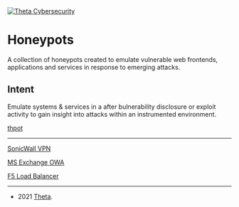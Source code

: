 <a href="https://www.theta.co.nz/cyber">
<img src="https://avatars0.githubusercontent.com/u/2897191?s=70&v=4"
title="Theta Cybersecurity" alt="Theta Cybersecurity">
</a>

# Honeypots

A collection of honeypots created to emulate vulnerable web frontends, applications and services in response to emerging attacks.

## Intent

Emulate systems & services in a after bulnerability disclosure or exploit activity to gain insight into attacks within an instrumented environment.

[thpot](https://manpages.ubuntu.com/manpages/bionic/man8/thpot.8.html)

---

[SonicWall VPN](sonicwallvpn-login)

[MS Exchange OWA](msexchange-owa)

[F5 Load Balancer ](f5loadbal-admininterface)

---
- 2021 <a href="https://theta.co.nz" target="_blank">Theta</a>.
